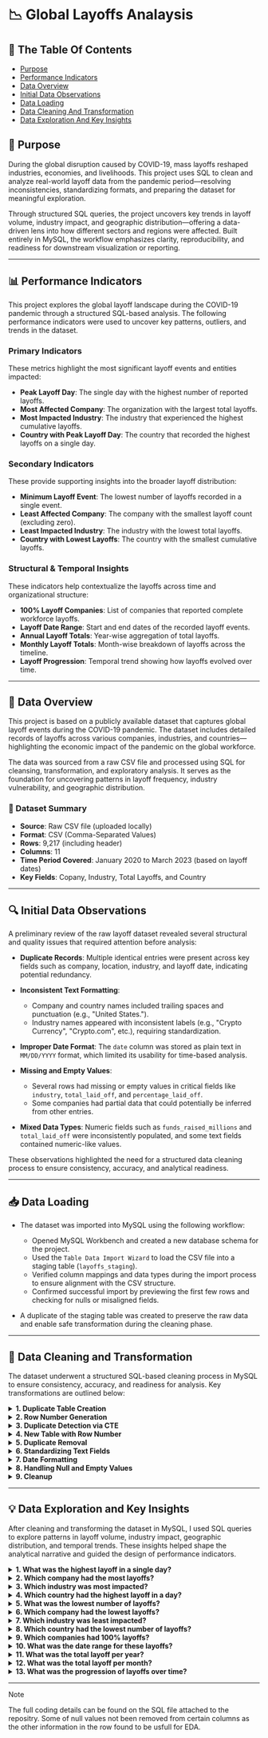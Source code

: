 # 📉 Global Layoffs Analaysis


## 📑 The Table Of Contents

- [Purpose](#purpose)
- [Performance Indicators](#performance-indicators)
- [Data Overview](#data-overview)
- [Initial Data Observations](#initial-data-observations)
- [Data Loading](#data-loading)
- [Data Cleaning And Transformation](#data-cleaning-and-transformation)
- [Data Exploration And Key Insights](#data-exploration-and-key-insights)

## 🎯 Purpose

During the global disruption caused by COVID-19, mass layoffs reshaped industries, economies, and livelihoods. This project uses SQL to clean and analyze real-world layoff data from the pandemic period—resolving inconsistencies, standardizing formats, and preparing the dataset for meaningful exploration.

Through structured SQL queries, the project uncovers key trends in layoff volume, industry impact, and geographic distribution—offering a data-driven lens into how different sectors and regions were affected. Built entirely in MySQL, the workflow emphasizes clarity, reproducibility, and readiness for downstream visualization or reporting.

---

## 📊 Performance Indicators

This project explores the global layoff landscape during the COVID-19 pandemic through a structured SQL-based analysis. The following performance indicators were used to uncover key patterns, outliers, and trends in the dataset.

### Primary Indicators

These metrics highlight the most significant layoff events and entities impacted:

- **Peak Layoff Day**: The single day with the highest number of reported layoffs.
- **Most Affected Company**: The organization with the largest total layoffs.
- **Most Impacted Industry**: The industry that experienced the highest cumulative layoffs.
- **Country with Peak Layoff Day**: The country that recorded the highest layoffs on a single day.

### Secondary Indicators

These provide supporting insights into the broader layoff distribution:

- **Minimum Layoff Event**: The lowest number of layoffs recorded in a single event.
- **Least Affected Company**: The company with the smallest layoff count (excluding zero).
- **Least Impacted Industry**: The industry with the lowest total layoffs.
- **Country with Lowest Layoffs**: The country with the smallest cumulative layoffs.

### Structural & Temporal Insights

These indicators help contextualize the layoffs across time and organizational structure:

- **100% Layoff Companies**: List of companies that reported complete workforce layoffs.
- **Layoff Date Range**: Start and end dates of the recorded layoff events.
- **Annual Layoff Totals**: Year-wise aggregation of total layoffs.
- **Monthly Layoff Totals**: Month-wise breakdown of layoffs across the timeline.
- **Layoff Progression**: Temporal trend showing how layoffs evolved over time.

---

## 📁 Data Overview

This project is based on a publicly available dataset that captures global layoff events during the COVID-19 pandemic. The dataset includes detailed records of layoffs across various companies, industries, and countries—highlighting the economic impact of the pandemic on the global workforce.

The data was sourced from a raw CSV file and processed using SQL for cleansing, transformation, and exploratory analysis. It serves as the foundation for uncovering patterns in layoff frequency, industry vulnerability, and geographic distribution.

### 🧾 Dataset Summary

- **Source**: Raw CSV file (uploaded locally)
- **Format**: CSV (Comma-Separated Values)
- **Rows**: 9,217 (including header)
- **Columns**: 11
- **Time Period Covered**: January 2020 to March 2023 (based on layoff dates)
- **Key Fields**: Copany, Industry, Total Layoffs, and Country
 
---

## 🔍 Initial Data Observations

A preliminary review of the raw layoff dataset revealed several structural and quality issues that required attention before analysis:

- **Duplicate Records**: Multiple identical entries were present across key fields such as company, location, industry, and layoff date, indicating potential redundancy.

- **Inconsistent Text Formatting**:
  - Company and country names included trailing spaces and punctuation (e.g., "United States.").
  - Industry names appeared with inconsistent labels (e.g., "Crypto Currency", "Crypto.com", etc.), requiring standardization.

- **Improper Date Format**: The `date` column was stored as plain text in `MM/DD/YYYY` format, which limited its usability for time-based analysis.

- **Missing and Empty Values**:
  - Several rows had missing or empty values in critical fields like `industry`, `total_laid_off`, and `percentage_laid_off`.
  - Some companies had partial data that could potentially be inferred from other entries.

- **Mixed Data Types**: Numeric fields such as `funds_raised_millions` and `total_laid_off` were inconsistently populated, and some text fields contained numeric-like values.

These observations highlighted the need for a structured data cleaning process to ensure consistency, accuracy, and analytical readiness.

---

## 📥 Data Loading

- The dataset was imported into MySQL using the following workflow:
  - Opened MySQL Workbench and created a new database schema for the project.
  - Used the `Table Data Import Wizard` to load the CSV file into a staging table (`layoffs_staging`).
  - Verified column mappings and data types during the import process to ensure alignment with the CSV structure.
  - Confirmed successful import by previewing the first few rows and checking for nulls or misaligned fields.

- A duplicate of the staging table was created to preserve the raw data and enable safe transformation during the cleaning phase.

---


## 🧹 Data Cleaning and Transformation

The dataset underwent a structured SQL-based cleaning process in MySQL to ensure consistency, accuracy, and readiness for analysis. Key transformations are outlined below:

<details>
<summary><strong>1. Duplicate Table Creation</strong></summary>

Created a staging table to preserve the original dataset and imported all records for safe transformation:  

```sql
CREATE TABLE layoffs_staging LIKE layoffs;  
INSERT layoffs_staging SELECT * FROM layoffs;
```
	
</details>

<details>
<summary><strong>2. Row Number Generation</strong></summary>


Added a row_num column using ROW_NUMBER() to identify potential duplicate entries based on key fields:  

```sql
SELECT *,  
ROW_NUMBER() OVER(  
  PARTITION BY company, industry, total_laid_off, percentage_laid_off, `date`  
) AS row_num  
FROM layoffs_staging;
```

</details>

<details>
<summary><strong>3. Duplicate Detection via CTE</strong></summary>

Used a Common Table Expression (CTE) to isolate duplicate records for review:  

```sql
WITH duplicate_cte AS (  
  SELECT *,  
  ROW_NUMBER() OVER(  
    PARTITION BY company, location, industry, total_laid_off, percentage_laid_off, `date`, stage, country, funds_raised_millions  
  ) AS row_num  
  FROM layoffs_staging  
)  
SELECT * FROM duplicate_cte  
WHERE row_num > 1;
```

</details>

<details>
<summary><strong>4. New Table with Row Number</strong></summary>


Created layoffs_staging2 to include the row_num column, as MySQL does not allow column deletion in CTEs:  

```sql
CREATE TABLE layoffs_staging2 (  
  company TEXT,  
  location TEXT,  
  industry TEXT,  
  total_laid_off INT DEFAULT NULL,  
  percentage_laid_off TEXT,  
  date TEXT,  
  stage TEXT,  
  country TEXT,  
  funds_raised_millions INT DEFAULT NULL,  
  row_num INT  
);  
INSERT INTO layoffs_staging2  
SELECT *,  
ROW_NUMBER() OVER(  
  PARTITION BY company, location, industry, total_laid_off, percentage_laid_off, `date`, stage, country, funds_raised_millions  
) AS row_num  
FROM layoffs_staging;
```

</details>

<details>
<summary><strong>5. Duplicate Removal</strong></summary>

Identified and removed duplicate rows based on the row_num column:  

```sql
SELECT * FROM layoffs_staging2 WHERE row_num > 1;  
DELETE FROM layoffs_staging2 WHERE row_num > 1;
```

</details>

<details>
<summary><strong>6. Standardizing Text Fields</strong></summary>

Trimmed whitespace, corrected inconsistent labels, and removed punctuation:  

```sql
UPDATE layoffs_staging2 SET company = TRIM(company);  
UPDATE layoffs_staging2 SET industry = 'Crypto' WHERE industry LIKE 'Crypto%';  
UPDATE layoffs_staging2  
SET country = TRIM(TRAILING '.' FROM country)  
WHERE country LIKE 'United States%';
```

</details>

<details>
<summary><strong>7. Date Formatting</strong></summary>

Converted the date column from text to proper DATE format:  

```sql
UPDATE layoffs_staging2  
SET `date` = STR_TO_DATE(`date`, '%m/%d/%Y');  
ALTER TABLE layoffs_staging2  
MODIFY COLUMN `date` DATE;
```

</details>

<details>
<summary><strong>8. Handling Null and Empty Values</strong></summary>

Identified missing values and used self-joins to fill in missing industry data:  

```sql
UPDATE layoffs_staging2 SET industry = NULL WHERE industry = '';  
UPDATE layoffs_staging2 t1  
JOIN layoffs_staging2 t2 ON t1.company = t2.company  
SET t1.industry = t2.industry  
WHERE (t1.industry IS NULL OR t1.industry = '')  
AND t2.industry IS NOT NULL;
```

</details>

<details>
<summary><strong>9. Cleanup</strong></summary>

Dropped the temporary row_num column after all transformations were complete:  

```sql
ALTER TABLE layoffs_staging2 DROP COLUMN row_num;
```

</details>

---

## 💡 Data Exploration and Key Insights

After cleaning and transforming the dataset in MySQL, I used SQL queries to explore patterns in layoff volume, industry impact, geographic distribution, and temporal trends. These insights helped shape the analytical narrative and guided the design of performance indicators.

<details>
<summary><strong>1. What was the highest layoff in a single day?</strong></summary>

```sql
SELECT MAX(total_laid_off) FROM layoffs_staging2  
```
![image](https://github.com/user-attachments/assets/dd262210-fdaf-4bdf-9d87-1f21f140669d)

</details>

<details>
<summary><strong>2. Which company had the most layoffs?</strong></summary>

```sql
SELECT MAX(company), MAX(total_laid_off) FROM layoffs_staging2  
```
![image](https://github.com/user-attachments/assets/efbe02d1-8fbc-4d99-a0b1-a3cb5b20002e)

</details>

<details>
<summary><strong>3. Which industry was most impacted?</strong></summary>

```sql
SELECT MAX(total_laid_off), MAX(industry) FROM layoffs_staging2  
```
![image](https://github.com/user-attachments/assets/893ecaa3-9791-48e9-810e-98c7474a3270)

</details>

<details>
<summary><strong>4. Which country had the highest layoff in a day?</strong></summary>

```sql
SELECT MAX(total_laid_off), MAX(country) FROM layoffs_staging2  
```
![image](https://github.com/user-attachments/assets/3e896dbd-00c8-41d1-af2e-f06139f313e5)

</details>

<details>
<summary><strong>5. What was the lowest number of layoffs?</strong></summary>

```sql
SELECT MIN(total_laid_off) FROM layoffs_staging2  
```
![image](https://github.com/user-attachments/assets/226fb991-eaac-45d6-8082-9106f435999e)

</details>

<details>
<summary><strong>6. Which company had the lowest layoffs?</strong></summary>

```sql
SELECT MIN(company), MIN(total_laid_off) FROM layoffs_staging2  
```
![image](https://github.com/user-attachments/assets/5b4b3306-66d4-4364-86fd-93f2f0ac60d1)

</details>

<details>
<summary><strong>7. Which industry was least impacted?</strong></summary>

```sql
SELECT MIN(industry), MIN(total_laid_off) FROM layoffs_staging2  
```
![image](https://github.com/user-attachments/assets/ecef8370-962d-47d6-83ea-644e5ecf0a77)

</details>

<details>
<summary><strong>8. Which country had the lowest number of layoffs?</strong></summary>

```sql
SELECT MIN(total_laid_off), MIN(country) FROM layoffs_staging2  
```
![image](https://github.com/user-attachments/assets/32eabea7-9f39-4fa0-81dd-efec9154f29a)

</details>

<details>
<summary><strong>9. Which companies had 100% layoffs?</strong></summary>

```sql
SELECT company, total_laid_off, percentage_laid_off  
FROM layoffs_staging2  
WHERE percentage_laid_off = 1 AND total_laid_off IS NOT NULL  
ORDER BY 2 DESC  
```
![image](https://github.com/user-attachments/assets/eef6d5b4-b62c-414e-8243-78b59f31775b)

</details>

<details>
<summary><strong>10. What was the date range for these layoffs?</strong></summary>

```sql
SELECT MIN(`date`), MAX(`date`) FROM layoffs_staging2  
```
![image](https://github.com/user-attachments/assets/4ded54f3-b49c-4951-8101-1863ff581cf1)

</details>

<details>
<summary><strong>11. What was the total layoff per year?</strong></summary>

```sql
SELECT YEAR(`date`), SUM(total_laid_off)  
FROM layoffs_staging2  
GROUP BY YEAR(`date`)  
ORDER BY 1 DESC  
```
![image](https://github.com/user-attachments/assets/1492fd81-5cf1-4ee8-9025-6c3792e43550)

</details>

<details>
<summary><strong>12. What was the total layoff per month?</strong></summary>

```sql
SELECT SUBSTRING(`date`,1,7) AS `MONTH`, SUM(total_laid_off)  
FROM layoffs_staging2  
WHERE SUBSTRING(`date`,1,7) IS NOT NULL  
GROUP BY `MONTH`  
ORDER BY 1  
```
![image](https://github.com/user-attachments/assets/9a3dde58-3bc0-4f0c-81f7-690663e3b8a6)

</details>

<details>
<summary><strong>13. What was the progression of layoffs over time?</strong></summary>

```sql
WITH Rolling_Total AS (  
SELECT SUBSTRING(`date`,1,7) AS `MONTH`, SUM(total_laid_off) AS total_laidoff  
FROM layoffs_staging2  
WHERE SUBSTRING(`date`,1,7) IS NOT NULL  
GROUP BY `MONTH`  
ORDER BY 1  
)  
SELECT `MONTH`, total_laidoff, SUM(total_laidoff) OVER(ORDER BY `MONTH`) AS rolling_total  
FROM Rolling_Total  
```
![image](https://github.com/user-attachments/assets/37e16502-43c4-48f2-9d84-36f0cfb81e5d)

</details>

---

> [!NOTE]
> The full coding details can be found on the SQL file attached to the repositry. Some of null values not been removed from certain columns as the other information in the row found to be usfull for EDA.
